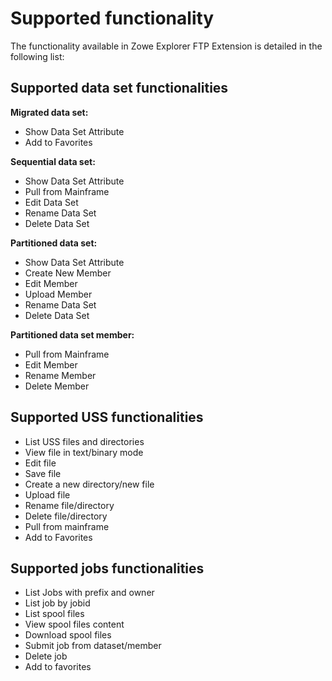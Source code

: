 # Supported functionality

The functionality available in Zowe Explorer FTP Extension is detailed in the following list:

## Supported data set functionalities

**Migrated data set:**

- Show Data Set Attribute
- Add to Favorites

**Sequential data set:**

- Show Data Set Attribute
- Pull from Mainframe
- Edit Data Set
- Rename Data Set
- Delete Data Set

**Partitioned data set:**

- Show Data Set Attribute
- Create New Member
- Edit Member
- Upload Member
- Rename Data Set
- Delete Data Set

**Partitioned data set member:**

- Pull from Mainframe
- Edit Member
- Rename Member
- Delete Member

## Supported USS functionalities

- List USS files and directories
- View file in text/binary mode
- Edit file
- Save file
- Create a new directory/new file
- Upload file
- Rename file/directory
- Delete file/directory
- Pull from mainframe
- Add to Favorites

## Supported jobs functionalities

- List Jobs with prefix and owner
- List job by jobid
- List spool files
- View spool files content
- Download spool files
- Submit job from dataset/member
- Delete job
- Add to favorites
